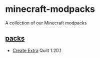 # minecraft-modpacks
A collection of our Minecraft modpacks

## [packs](/modpacks)


* [Create Extra](/modpacks/create-extra) Quilt 1.20.1